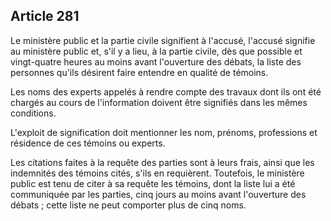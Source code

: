 Article 281
----
Le ministère public et la partie civile signifient à l'accusé, l'accusé signifie
au ministère public et, s'il y a lieu, à la partie civile, dès que possible et
vingt-quatre heures au moins avant l'ouverture des débats, la liste des
personnes qu'ils désirent faire entendre en qualité de témoins.

Les noms des experts appelés à rendre compte des travaux dont ils ont été
chargés au cours de l'information doivent être signifiés dans les mêmes
conditions.

L'exploit de signification doit mentionner les nom, prénoms, professions et
résidence de ces témoins ou experts.

Les citations faites à la requête des parties sont à leurs frais, ainsi que les
indemnités des témoins cités, s'ils en requièrent. Toutefois, le ministère
public est tenu de citer à sa requête les témoins, dont la liste lui a été
communiquée par les parties, cinq jours au moins avant l'ouverture des débats ;
cette liste ne peut comporter plus de cinq noms.
